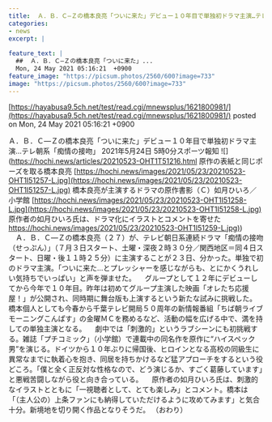 ```yaml
---
title:  Ａ．Ｂ．Ｃ—Ｚの橋本良亮「ついに来た」デビュー１０年目で単独初ドラマ主演…テレ朝系「痴情の接吻」  
categories:
- news
excerpt: |
  
feature_text: |
  ##  Ａ．Ｂ．Ｃ—Ｚの橋本良亮「ついに来た」...
  Mon, 24 May 2021 05:16:21  +0900
feature_image: "https://picsum.photos/2560/600?image=733"
image: "https://picsum.photos/2560/600?image=733"
---
```


[https://hayabusa9.5ch.net/test/read.cgi/mnewsplus/1621800981/](https://hayabusa9.5ch.net/test/read.cgi/mnewsplus/1621800981/)
posted on Mon, 24 May 2021 05:16:21  +0900

<!--more-->

Ａ．Ｂ．Ｃ—Ｚの橋本良亮「ついに来た」デビュー１０年目で単独初ドラマ主演…テレ朝系「痴情の接吻」 2021年5月24日 5時0分スポーツ報知 ![](https://hochi.news/articles/20210523-OHT1T51216.html 原作の表紙と同じポーズを取る橋本良亮 [https://hochi.news/images/2021/05/23/20210523-OHT1I51257-L.jpg](https://hochi.news/images/2021/05/23/20210523-OHT1I51257-L.jpg) 橋本良亮が主演するドラマの原作書影（Ｃ）如月ひいろ／小学館 [https://hochi.news/images/2021/05/23/20210523-OHT1I51258-L.jpg](https://hochi.news/images/2021/05/23/20210523-OHT1I51258-L.jpg) 原作者の如月ひいろ氏は、ドラマ化にイラストとコメントを寄せた [https://hochi.news/images/2021/05/23/20210523-OHT1I51259-L.jpg)](https://hochi.news/images/2021/05/23/20210523-OHT1I51259-L.jpg)) 　Ａ．Ｂ．Ｃ—Ｚの橋本良亮（２７）が、テレビ朝日系連続ドラマ「痴情の接吻（せっぷん）」（７月３日スタート、土曜・深夜２時３０分／関西地区＝同４日スタート、日曜・後１１時２５分）に主演することが２３日、分かった。単独で初のドラマ主演。「ついに来た…とプレッシャーを感じながらも、とにかくうれしい気持ちでいっぱい」と声を弾ませた。 　グループとして１２年にデビューしてから今年で１０年目。昨年は初めてグループ主演した映画「オレたち応援屋！」が公開され、同時期に舞台版も上演するという新たな試みに挑戦した。橋本個人としても今春から千葉テレビ開局５０周年の新情報番組「ちば朝ライブ　モーニングこんぱす」の金曜ＭＣを務めるなど、活動の幅を広げる中で、満を持しての単独主演となる。 　劇中では「刺激的」というラブシーンにも初挑戦する。雑誌「プチコミック」（小学館）で連載中の同名作を原作に“ハイスペック男”を演じる。ドイツから１０年ぶりに帰国後、ヒロインとなる高校の同級生に異常なまでに執着心を抱き、同居を持ちかけるなど猛アプローチをするという役どころ。「僕と全く正反対な性格なので、どう演じるか、すごく葛藤しています」と悪戦苦闘しながら役と向き合っている。 　原作者の如月ひいろ氏は、刺激的なイラストとともに「一視聴者として、とても楽しみ」とコメント。橋本は「（主人公の）上条ファンにも納得していただけるように攻めてみます」と気合十分。新境地を切り開く作品となりそうだ。 （おわり）
